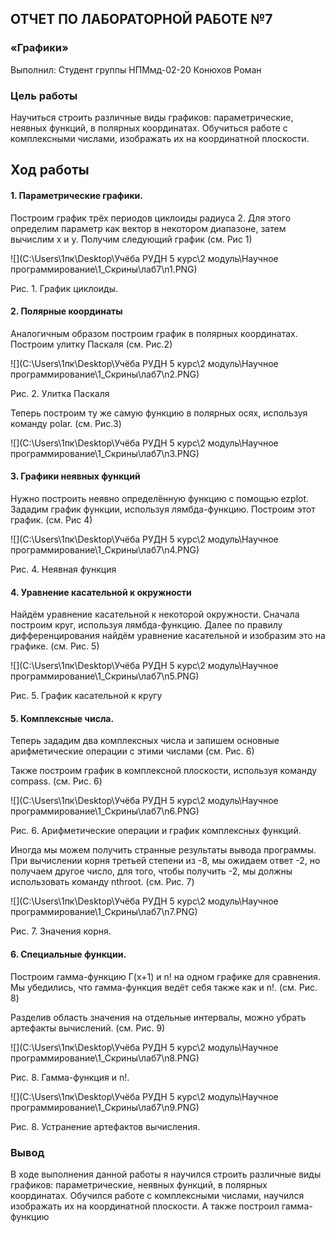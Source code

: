 

## ОТЧЕТ ПО ЛАБОРАТОРНОЙ РАБОТЕ №7


### «Графики»


Выполнил: Студент группы НПМмд-02-20 Конюхов Роман


### Цель работы


Научиться строить различные виды графиков: параметрические, неявных функций, в полярных координатах. Обучиться работе с комплексными числами, изображать их на координатной плоскости.


## Ход работы


#### 1. Параметрические графики.


Построим график трёх периодов циклоиды радиуса 2. Для этого определим параметр как вектор в некотором диапазоне, затем вычислим x и y. Получим следующий график (см. Рис 1)



![](C:\Users\1пк\Desktop\Учёба РУДН 5 курс\2 модуль\Научное программирование\1_Скрины\лаб7\n1.PNG)


Рис. 1. График циклоиды.


#### 2.	Полярные координаты


Аналогичным образом построим график в полярных координатах. Построим улитку Паскаля (см. Рис.2)


![](C:\Users\1пк\Desktop\Учёба РУДН 5 курс\2 модуль\Научное программирование\1_Скрины\лаб7\n2.PNG)


Рис. 2. Улитка Паскаля


Теперь построим ту же самую функцию в полярных осях, используя команду polar. (см. Рис.3)


![](C:\Users\1пк\Desktop\Учёба РУДН 5 курс\2 модуль\Научное программирование\1_Скрины\лаб7\n3.PNG)


#### 3. Графики неявных функций


Нужно построить неявно определённую функцию с помощью ezplot. Зададим график функции, используя лямбда-функцию. Построим этот график. (см. Рис 4)


![](C:\Users\1пк\Desktop\Учёба РУДН 5 курс\2 модуль\Научное программирование\1_Скрины\лаб7\n4.PNG)
 
 
 Рис. 4. Неявная функция
 
 
#### 4.	Уравнение касательной к окружности


Найдём уравнение касательной к некоторой окружности. Сначала построим круг, используя лямбда-функцию. Далее по правилу дифференцирования найдём уравнение касательной и изобразим это на графике. (см. Рис. 5)


![](C:\Users\1пк\Desktop\Учёба РУДН 5 курс\2 модуль\Научное программирование\1_Скрины\лаб7\n5.PNG)
 
 
Рис. 5.	График касательной к кругу


#### 5.	Комплексные числа.


Теперь зададим два комплексных числа и запишем основные арифметические операции с этими числами (см. Рис. 6)


Также построим график в комплексной плоскости, используя команду compass. (см. Рис. 6)


![](C:\Users\1пк\Desktop\Учёба РУДН 5 курс\2 модуль\Научное программирование\1_Скрины\лаб7\n6.PNG)


Рис. 6. Арифметические операции и график комплексных функций.


Иногда мы можем получить странные результаты вывода программы. При вычислении корня третьей степени из -8, мы ожидаем ответ -2, но получаем другое число, для того, чтобы получить -2, мы должны использовать команду nthroot. (см. Рис. 7)


![](C:\Users\1пк\Desktop\Учёба РУДН 5 курс\2 модуль\Научное программирование\1_Скрины\лаб7\n7.PNG)


Рис. 7. Значения корня.


#### 6.	Специальные функции.


Построим гамма-функцию Г(х+1) и n! на одном графике для сравнения. Мы убедились, что гамма-функция ведёт себя также как и n!. (см. Рис. 8)


Разделив область значения на отдельные интервалы, можно убрать артефакты вычислений. (см. Рис. 9)


![](C:\Users\1пк\Desktop\Учёба РУДН 5 курс\2 модуль\Научное программирование\1_Скрины\лаб7\n8.PNG)


Рис. 8. Гамма-функция и n!.


![](C:\Users\1пк\Desktop\Учёба РУДН 5 курс\2 модуль\Научное программирование\1_Скрины\лаб7\n9.PNG)


Рис. 8. Устранение артефактов вычисления.


### Вывод


В ходе выполнения данной работы я научился строить различные виды графиков: параметрические, неявных функций, в полярных координатах. Обучился работе с комплексными числами, научился изображать их на координатной плоскости. А также построил гамма-функцию